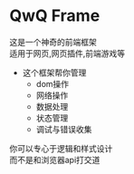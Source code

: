 # QwQ Frame
这是一个神奇的前端框架   
适用于网页,网页插件,前端游戏等   

- 这个框架帮你管理
    - dom操作
    - 网络操作
    - 数据处理
    - 状态管理
    - 调试与错误收集

你可以专心于逻辑和样式设计   
而不是和浏览器api打交道   
